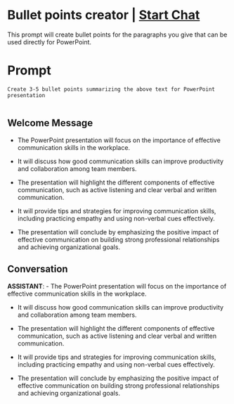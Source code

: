 

# Bullet points creator | [Start Chat](https://gptcall.net/chat.html?data=%7B%22contact%22%3A%7B%22id%22%3A%22aR_FVJdG3HfcIwbQCXiLe%22%2C%22flow%22%3Atrue%7D%7D)
This prompt will create bullet points for the paragraphs you give that can be used directly for PowerPoint.

# Prompt

```
Create 3-5 bullet points summarizing the above text for PowerPoint presentation


```

## Welcome Message
- The PowerPoint presentation will focus on the importance of effective communication skills in the workplace.

- It will discuss how good communication skills can improve productivity and collaboration among team members.

- The presentation will highlight the different components of effective communication, such as active listening and clear verbal and written communication.

- It will provide tips and strategies for improving communication skills, including practicing empathy and using non-verbal cues effectively.

- The presentation will conclude by emphasizing the positive impact of effective communication on building strong professional relationships and achieving organizational goals.

## Conversation

**ASSISTANT**: - The PowerPoint presentation will focus on the importance of effective communication skills in the workplace.

- It will discuss how good communication skills can improve productivity and collaboration among team members.

- The presentation will highlight the different components of effective communication, such as active listening and clear verbal and written communication.

- It will provide tips and strategies for improving communication skills, including practicing empathy and using non-verbal cues effectively.

- The presentation will conclude by emphasizing the positive impact of effective communication on building strong professional relationships and achieving organizational goals.

